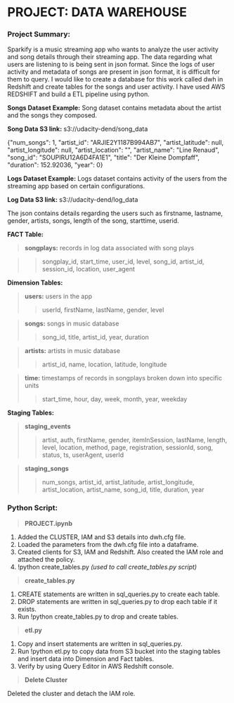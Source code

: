 # PROJECT:  DATA WAREHOUSE

### Project Summary: 
Sparkify is a music streaming app who wants to analyze the user activity and song details through their streaming app. The data regarding what users are listening to is being sent in json format. Since the logs of user activity and metadata of songs are present in json format, it is difficult for them to query. 
I would like to create a database for this work called dwh in Redshift and create tables for the songs and user activity. I have used AWS REDSHIFT and build a ETL pipeline using python.
            
**Songs Dataset Example:**
Song dataset contains metadata about the artist and the songs they composed.

**Song Data S3 link:** s3://udacity-dend/song_data

{"num_songs": 1, "artist_id": "ARJIE2Y1187B994AB7", "artist_latitude": null, "artist_longitude": null, "artist_location": "", "artist_name": "Line Renaud", "song_id": "SOUPIRU12A6D4FA1E1", "title": "Der Kleine Dompfaff", "duration": 152.92036, "year": 0}


**Logs Dataset Example:**
Logs dataset contains activity of the users from the streaming app based on certain configurations.

**Log Data S3 link:** s3://udacity-dend/log_data

The json contains details regarding the users such as firstname, lastname, gender, artists, songs, length of the song, starttime, userid.


**FACT Table:**

> **songplays:** records in log data associated with song plays 

>> songplay_id, start_time, user_id, level, song_id, artist_id, session_id, location, user_agent

**Dimension Tables:**

> **users:** users in the app
>>    userId, firstName, lastName, gender, level

> **songs:** songs in music database
>>    song_id, title, artist_id, year, duration

>**artists:** artists in music database
>>    artist_id, name, location, latitude, longitude

>**time:** timestamps of records in songplays broken down into specific units
>>    start_time, hour, day, week, month, year, weekday


**Staging Tables:**
>**staging_events** 
>>    artist, auth, firstName, gender, itemInSession, lastName, length, level, location, method, page, registration, sessionId, song, status, ts, userAgent, userId

>**staging_songs**
>>    num_songs, artist_id, artist_latitude, artist_longitude, artist_location, artist_name, song_id, title, duration, year
    
### Python Script:
>**PROJECT.ipynb**
   1. Added the CLUSTER, IAM and S3 details into dwh.cfg file.
   2. Loaded the parameters from the dwh.cfg file into a dataframe.
   3. Created clients for S3, IAM  and Redshift. Also created the IAM role and attached the policy.
   4. !python create_tables.py *(used to call create_tables.py script)*

>**create_tables.py**
   1. CREATE statements are written in sql_queries.py to create each table.
   2. DROP statements are written in sql_queries.py to drop each table if it exists.
   3. Run !python create_tables.py to drop and create tables.

>**etl.py**
   1. Copy and insert statements are  written in sql_queries.py.
   2. Run !python etl.py to copy data from S3 bucket into the staging tables and insert data into Dimension and         Fact tables.
   3. Verify by using Query Editor in AWS Redshift console.
   
   
>**Delete Cluster**

Deleted the cluster and detach the IAM role.


